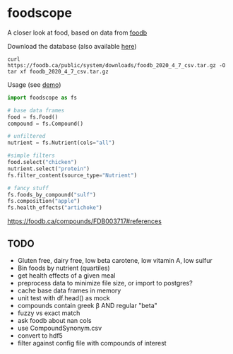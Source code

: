 # foodscope

A closer look at food, based on data from [foodb](https://foodb.ca/)

Download the database (also available
[here](https://foodscope.blob.core.windows.net/data/foodb_2020_4_7_csv.tar.gz))
```
curl https://foodb.ca/public/system/downloads/foodb_2020_4_7_csv.tar.gz -O
tar xf foodb_2020_4_7_csv.tar.gz
```

Usage (see [demo](foodscope/demo.py))

```python
import foodscope as fs

# base data frames
food = fs.Food()
compound = fs.Compound()

# unfiltered
nutrient = fs.Nutrient(cols="all")

#simple filters
food.select("chicken")
nutrient.select("protein")
fs.filter_content(source_type="Nutrient")

# fancy stuff
fs.foods_by_compound("sulf")
fs.composition("apple")
fs.health_effects("artichoke")
```

https://foodb.ca/compounds/FDB003717#references

## TODO
- Gluten free, dairy free, low beta carotene, low vitamin A, low sulfur
- Bin foods by nutrient (quartiles)
- get health effects of a given meal
- preprocess data to minimize file size, or import to postgres?
- cache base data frames in memory
- unit test with df.head() as mock
- compounds contain greek β AND regular "beta"
- fuzzy vs exact match
- ask foodb about nan cols
- use CompoundSynonym.csv
- convert to hdf5
- filter against config file with compounds of interest

